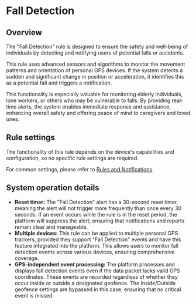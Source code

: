 # Fall Detection

## Overview

The "Fall Detection" rule is designed to ensure the safety and well-being of individuals by detecting and notifying users of potential falls or accidents.

This rule uses advanced sensors and algorithms to monitor the movement patterns and orientation of personal GPS devices. If the system detects a sudden and significant change in position or acceleration, it identifies this as a potential fall and triggers a notification.

This functionality is especially valuable for monitoring elderly individuals, lone workers, or others who may be vulnerable to falls. By providing real-time alerts, the system enables immediate response and assistance, enhancing overall safety and offering peace of mind to caregivers and loved ones.

## Rule settings

The functionality of this rule depends on the device's capabilities and configuration, so no specific rule settings are required.

For common settings, please refer to [Rules and Notifications](../).

## System operation details

* **Reset timer:** The "Fall Detection" alert has a 30-second reset timer, meaning the alert will not trigger more frequently than once every 30 seconds. If an event occurs while the rule is in the reset period, the platform will suppress the alert, ensuring that notifications and reports remain clear and manageable.
* **Multiple devices:** This rule can be applied to multiple personal GPS trackers, provided they support "Fall Detection" events and have this feature integrated into the platform. This allows users to monitor fall detection events across various devices, ensuring comprehensive coverage.
* **GPS-independent event processing:** The platform processes and displays fall detection events even if the data packet lacks valid GPS coordinates. These events are recorded regardless of whether they occur inside or outside a designated geofence. The Inside/Outside geofence settings are bypassed in this case, ensuring that no critical event is missed.
